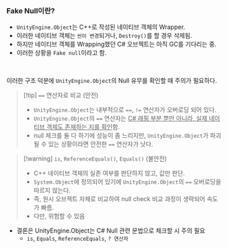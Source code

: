 ### Fake Null이란?
- `UnityEngine.Object`는 C++로 작성된 네이티브 객체의 Wrapper.
- 이러한 네이티브 객체는 `씬이 변경`되거나, `Destroy()`를 할 경우 삭제됨.
- 하지만 네이티브 객체를 Wrapping했던 C# 오브젝트는 아직 GC를 기다리는 중.
- 이러한 상황을 `Fake null`이라고 함.
<br>

이러한 구조 덕분에 `UnityEngine.Object`의 Null 유무를 확인할 때 주의가 필요하다.
> [!tip] `==` 연산자로 비교 (안전)
> - `UnityEngine.Object`는 내부적으로 `==`, `!=` 연산자가 오버로딩 되어 있다.  
> - `UnityEngine.Object`의 `==` 연산자는 <u>C# 래핑 부분 뿐만 아니라, 실제 네이티브 객체도 존재하는 지를 확인</u>함.  
> - null 체크를 둘 다 하기에 성능이 좀 느리지만, `UnityEngine.Object`가 파괴될 수 있는 상황이라면 안전한 `==` 연산자가 낫다.

> [!warning] `is`, `ReferenceEquals()`, `Equals()`  (불안전)  
> - C++ 네이티브 객체의 실존 여부를 판단하지 않고, 값만 판단.
> - `System.Object`에 정의되어 있기에 `UnityEngine.Object`의 `==` 오버로딩을 따르지 않는다.
> - 즉, 원시 오브젝트 자체로 비교하여 null check 비교 과정이 생략되어 속도가 빠름.
> - 다만, 위험할 수 있음  

- 결론은 UnityEngine.Object는 C# Null 관련 문법으로 체크할 시 주의 필요
	- `is`, `Equals`, `ReferenceEquals`, `? 연산자`
